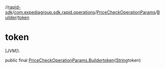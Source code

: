 //[rapid-sdk](../../../../index.md)/[com.expediagroup.sdk.rapid.operations](../../index.md)/[PriceCheckOperationParams](../index.md)/[Builder](index.md)/[token](token.md)

# token

[JVM]\

public final [PriceCheckOperationParams.Builder](index.md)[token](token.md)([String](https://docs.oracle.com/javase/8/docs/api/java/lang/String.html)token)
